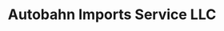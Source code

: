 ---
title: "Autobahn Imports Service LLC"
url: /phoenix/autobahn-imports-service-llc/
shop: Autowerkstatt
---